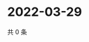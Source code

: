 # 2022-03-29

共 0 条

<!-- BEGIN WEIBO -->
<!-- 最后更新时间 Tue Mar 29 2022 20:33:56 GMT+0800 (China Standard Time) -->

<!-- END WEIBO -->
